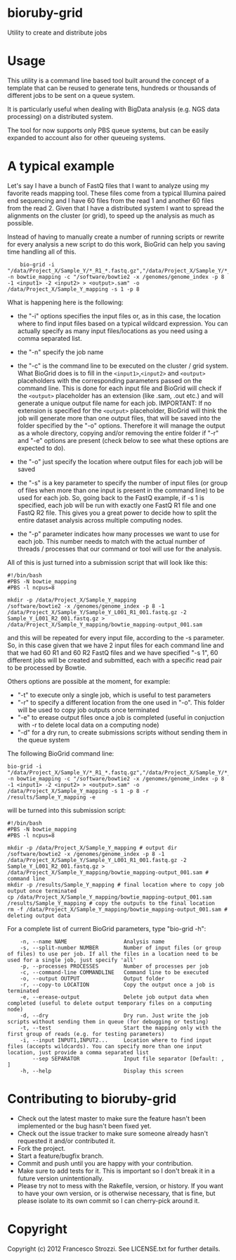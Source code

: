 bioruby-grid
============

Utility to create and distribute jobs

Usage
=====

This utility is a command line based tool built around the concept of a template that can be reused to generate tens, hundreds or thousands of different jobs to be sent on a queue system.

It is particularly useful when dealing with BigData analysis (e.g. NGS data processing) on a distributed system.

The tool for now supports only PBS queue systems, but can be easily expanded to account also for other queueing systems.

A typical example 
=================

Let's say I have a bunch of FastQ files that I want to analyze using my favorite reads mapping tool. These files come from a typical Illumina paired end sequencing and I have 60 files from the read 1 and another 60 files from the read 2. Given that I have a distributed system I want to spread the alignments on the cluster (or grid), to speed up the analysis as much as possible. 

Instead of having to manually create a number of running scripts or rewrite for every analysis a new script to do this work, BioGrid can help you saving time handling all of this.

```shell
	bio-grid -i "/data/Project_X/Sample_Y/*_R1_*.fastq.gz","/data/Project_X/Sample_Y/*_R2_*.fastq.gz" -n bowtie_mapping -c "/software/bowtie2 -x /genomes/genome_index -p 8 -1 <input1> -2 <input2> > <output>.sam" -o /data/Project_X/Sample_Y_mapping -s 1 -p 8	
```

What is happening here is the following:

* the "-i" options specifies the input files or, as in this case, the location where to find input files based on a typical wildcard expression. You can actually specify as many input files/locations as you need using a comma separated list.
* the "-n" specify the job name
* the "-c" is the command line to be executed on the cluster / grid system. What BioGrid does is to fill in the ```<input1>```,```<input2>``` and ```<output>``` placeholders with the corresponding parameters passed on the command line. This is done for each input file and BioGrid will check if the ```<output>``` placeholder has an extension (like .sam, .out etc.) and will generate a unique output file name for each job. IMPORTANT: If no extension is specified for the ```<output>``` placeholder, BioGrid will think the job will generate more than one output files, that will be saved into the folder specified by the "-o" options. Therefore it will manage the output as a whole directory, copying and/or removing the entire folder if "-r" and "-e" options are present (check below to see what these options are expected to do).

* the "-o" just specify the location where output files for each job will be saved
* the "-s" is a key parameter to specify the number of input files (or group of files when more than one input is present in the command line) to be used for each job. So, going back to the FastQ example, if -s 1 is specified, each job will be run with exactly one FastQ R1 file and one FastQ R2 file. This gives you a great power to decide how to split the entire dataset analysis across multiple computing nodes.
* the "-p" parameter indicates how many processes we want to use for each job. This number needs to match with the actual number of threads / processes that our command or tool will use for the analysis.

All of this is just turned into a submission script that will look like this:

```shell
#!/bin/bash
#PBS -N bowtie_mapping
#PBS -l ncpus=8

mkdir -p /data/Project_X/Sample_Y_mapping
/software/bowtie2 -x /genomes/genome_index -p 8 -1 /data/Project_X/Sample_Y/Sample_Y_L001_R1_001.fastq.gz -2 Sample_Y_L001_R2_001.fastq.gz > /data/Project_X/Sample_Y_mapping/bowtie_mapping-output_001.sam
```

and this will be repeated for every input file, according to the -s parameter. So, in this case given that we have 2 input files for each command line and that we had 60 R1 and 60 R2 FastQ files and we have specified "-s 1", 60 different jobs will be created and submitted, each with a specific read pair to be processed by Bowtie.

Others options are possible at the moment, for example:

* "-t" to execute only a single job, which is useful to test parameters
* "-r" to specify a different location from the one used in "-o". This folder will be used to copy job outputs once terminated
* "-e" to erease output files once a job is completed (useful in conjuction with -r to delete local data on a computing node)
* "-d" for a dry run, to create submissions scripts without sending them in the queue system

The following BioGrid command line:

```shell
bio-grid -i "/data/Project_X/Sample_Y/*_R1_*.fastq.gz","/data/Project_X/Sample_Y/*_R2_*.fastq.gz" -n bowtie_mapping -c "/software/bowtie2 -x /genomes/genome_index -p 8 -1 <input1> -2 <input2> > <output>.sam" -o /data/Project_X/Sample_Y_mapping -s 1 -p 8 -r /results/Sample_Y_mapping -e
```

will be turned into this submission script:

```shell
#!/bin/bash
#PBS -N bowtie_mapping
#PBS -l ncpus=8

mkdir -p /data/Project_X/Sample_Y_mapping # output dir
/software/bowtie2 -x /genomes/genome_index -p 8 -1 /data/Project_X/Sample_Y/Sample_Y_L001_R1_001.fastq.gz -2 Sample_Y_L001_R2_001.fastq.gz > /data/Project_X/Sample_Y_mapping/bowtie_mapping-output_001.sam # command line
mkdir -p /results/Sample_Y_mapping # final location where to copy job output once terminated
cp /data/Project_X/Sample_Y_mapping/bowtie_mapping-output_001.sam /results/Sample_Y_mapping # copy the outputs to the final location
rm -f /data/Project_X/Sample_Y_mapping/bowtie_mapping-output_001.sam # deleting output data
```

For a complete list of current BioGrid parameters, type "bio-grid -h":

```shell
    -n, --name NAME                  Analysis name
    -s, --split-number NUMBER        Number of input files (or group of files) to use per job. If all the files in a location need to be used for a single job, just specify 'all'
    -p, --processes PROCESSES        Number of processes per job
    -c, --command-line COMMANDLINE   Command line to be executed
    -o, --output OUTPUT              Output folder
    -r, --copy-to LOCATION           Copy the output once a job is terminated
    -e, --erease-output              Delete job output data when completed (useful to delete output temporary files on a computing node)
    -d, --dry                        Dry run. Just write the job scripts without sending them in queue (for debugging or testing)
    -t, --test                       Start the mapping only with the first group of reads (e.g. for testing parameters)
    -i, --input INPUT1,INPUT2...     Location where to find input files (accepts wildcards). You can specify more than one input location, just provide a comma separated list
        --sep SEPARATOR              Input file separator [Default: , ]
    -h, --help                       Display this screen
```

Contributing to bioruby-grid
============================
 
* Check out the latest master to make sure the feature hasn't been implemented or the bug hasn't been fixed yet.
* Check out the issue tracker to make sure someone already hasn't requested it and/or contributed it.
* Fork the project.
* Start a feature/bugfix branch.
* Commit and push until you are happy with your contribution.
* Make sure to add tests for it. This is important so I don't break it in a future version unintentionally.
* Please try not to mess with the Rakefile, version, or history. If you want to have your own version, or is otherwise necessary, that is fine, but please isolate to its own commit so I can cherry-pick around it.

Copyright
=========

Copyright (c) 2012 Francesco Strozzi. See LICENSE.txt for
further details.

